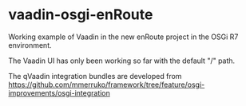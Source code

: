 # vaadin-osgi-enRoute
Working example of Vaadin in the new enRoute project in the OSGi R7 environment.

The Vaadin UI has only been working so far with the default "/" path.

The qVaadin integration bundles are developed from https://github.com/mmerruko/framework/tree/feature/osgi-improvements/osgi-integration
